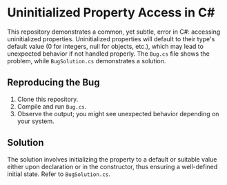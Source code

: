 # Uninitialized Property Access in C# 

This repository demonstrates a common, yet subtle, error in C#: accessing uninitialized properties.  Uninitialized properties will default to their type's default value (0 for integers, null for objects, etc.), which may lead to unexpected behavior if not handled properly.  The `Bug.cs` file shows the problem, while `BugSolution.cs` demonstrates a solution.

## Reproducing the Bug

1. Clone this repository.
2. Compile and run `Bug.cs`.
3. Observe the output; you might see unexpected behavior depending on your system.

## Solution

The solution involves initializing the property to a default or suitable value either upon declaration or in the constructor, thus ensuring a well-defined initial state. Refer to `BugSolution.cs`.